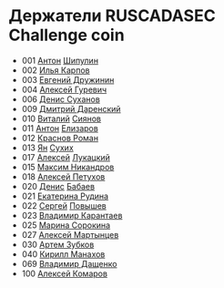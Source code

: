 # Держатели RUSCADASEC Challenge coin

- 001 [Антон](https://t.me/Anton_Shipulin) [Шипулин](https://www.facebook.com/anton.shipulin.7)
- 002 [Илья Карпов](https://www.facebook.com/silentemptiness)
- 003 [Евгений Дружинин](https://www.facebook.com/evgeniy.druzhinin)
- 004 [Алексей Гуревич](https://www.facebook.com/alexey.gurevich.71)
- 006 [Денис Суханов](https://www.facebook.com/viewpnt)
- 009 [Дмитрий Даренский](https://www.facebook.com/dmitry.darensky)
- 010 [Виталий](https://t.me/Siyanov84) [Сиянов](https://www.facebook.com/profile.php?id=1366303731)
- 011 [Антон](https://t.me/Toha_Elizarov) [Елизаров](https://www.facebook.com/profile.php?id=100001365592965)
- 012 [Краснов Роман](https://www.facebook.com/roman.krasnov.90)
- 013 [Ян](https://t.me/YanS_Andreevich) [Сухих](https://www.facebook.com/yan.andreevich)
- 017 [Алексей](https://t.me/alukatsk) [Лукацкий](https://www.facebook.com/alexey.lukatsky)
- 015 [Максим Никандров](https://www.facebook.com/maxim.nikandrov)
- 018 [Алексей Петухов](https://www.facebook.com/petyhovav)
- 020 [Денис](https://t.me/mihruitka) [Бабаев](https://www.facebook.com/denis.babaev)
- 021 [Екатерина Рудина](https://www.facebook.com/ekaterina.rudina.3)
- 022 [Сергей](https://t.me/Greylam) [Повышев](https://www.facebook.com/profile.php?id=100004347582964)
- 023 [Владимир Карантаев](https://www.facebook.com/vladimir.karantaev)
- 025 [Марина Сорокина](https://www.facebook.com/Mar.Sorokina)
- 027 [Алексей Мартынцев](https://www.facebook.com/alex.martyntsev)
- 030 [Артем Зубков](https://www.facebook.com/artem.zubkov.37)
- 040 [Кирилл Манахов](https://www.facebook.com/kirill.manakhov)
- 069 [Владимир Дащенко](https://www.facebook.com/vovka.vovka)
- 100 [Алексей Комаров](https://zlonov.com)
